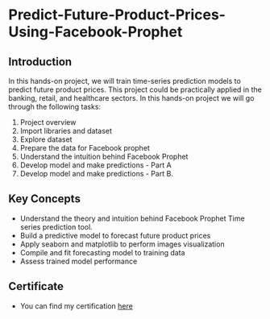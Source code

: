 # Predict-Future-Product-Prices-Using-Facebook-Prophet

## Introduction
In this hands-on project, we will train time-series prediction models to predict future product prices. This project could be practically applied in the banking, retail, and healthcare sectors. In this hands-on project we will go through the following tasks: 

1. Project overview 
2. Import libraries and dataset 
3. Explore dataset 
4. Prepare the data for Facebook prophet 
5. Understand the intuition behind Facebook Prophet 
6. Develop model and make predictions - Part A 
7. Develop model and make predictions - Part B.

## Key Concepts
- Understand the theory and intuition behind Facebook Prophet Time series prediction tool.
- Build a predictive model to forecast future product prices
- Apply seaborn and matplotlib to perform images visualization
- Compile and fit forecasting model to training data
- Assess trained model performance

## Certificate
- You can find my certification [here](https://www.coursera.org/account/accomplishments/records/UTDY38MPK6KB?utm_source=link&utm_medium=certificate&utm_content=cert_image&utm_campaign=sharing_cta&utm_product=project)

